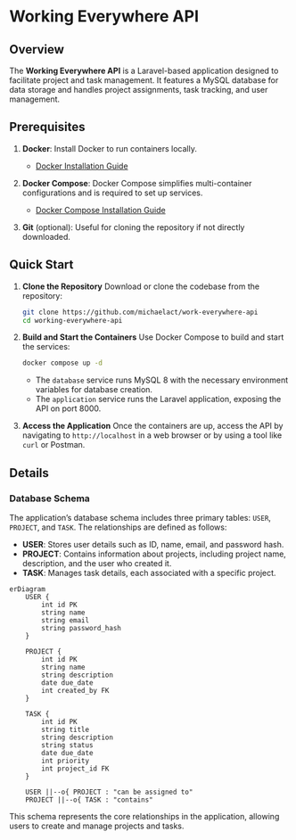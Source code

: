 # Working Everywhere API

## Overview

The **Working Everywhere API** is a Laravel-based application designed to facilitate project and task management. It features a MySQL database for data storage and handles project assignments, task tracking, and user management.

## Prerequisites

1. **Docker**: Install Docker to run containers locally.
   - [Docker Installation Guide](https://docs.docker.com/get-docker/)

2. **Docker Compose**: Docker Compose simplifies multi-container configurations and is required to set up services.
   - [Docker Compose Installation Guide](https://docs.docker.com/compose/install/)

3. **Git** (optional): Useful for cloning the repository if not directly downloaded.

## Quick Start

1. **Clone the Repository**
   Download or clone the codebase from the repository:
   ```bash
   git clone https://github.com/michaelact/work-everywhere-api
   cd working-everywhere-api
   ```

2. **Build and Start the Containers**
   Use Docker Compose to build and start the services:
   ```bash
   docker compose up -d
   ```
   - The `database` service runs MySQL 8 with the necessary environment variables for database creation.
   - The `application` service runs the Laravel application, exposing the API on port 8000.

3. **Access the Application**
   Once the containers are up, access the API by navigating to `http://localhost` in a web browser or by using a tool like `curl` or Postman.

## Details

### Database Schema

The application’s database schema includes three primary tables: `USER`, `PROJECT`, and `TASK`. The relationships are defined as follows:

- **USER**: Stores user details such as ID, name, email, and password hash.
- **PROJECT**: Contains information about projects, including project name, description, and the user who created it.
- **TASK**: Manages task details, each associated with a specific project.

```mermaid
erDiagram
    USER {
        int id PK
        string name
        string email
        string password_hash
    }

    PROJECT {
        int id PK
        string name
        string description
        date due_date
        int created_by FK
    }

    TASK {
        int id PK
        string title
        string description
        string status
        date due_date
        int priority
        int project_id FK
    }

    USER ||--o{ PROJECT : "can be assigned to"
    PROJECT ||--o{ TASK : "contains"
```

This schema represents the core relationships in the application, allowing users to create and manage projects and tasks.
